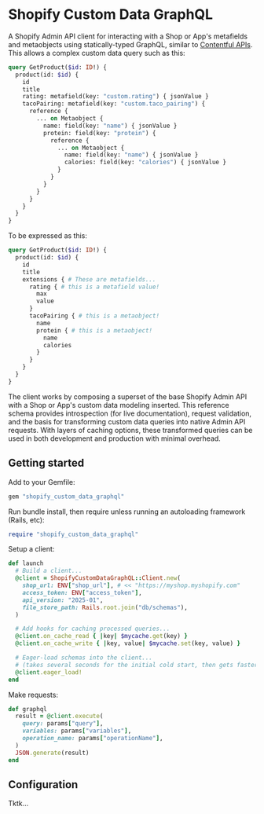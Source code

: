 # Shopify Custom Data GraphQL

A Shopify Admin API client for interacting with a Shop or App's metafields and metaobjects using statically-typed GraphQL, similar to [Contentful APIs](https://www.contentful.com/developers/docs/references/graphql). This allows a complex custom data query such as this:

```graphql
query GetProduct($id: ID!) {
  product(id: $id) {
    id
    title
    rating: metafield(key: "custom.rating") { jsonValue }
    tacoPairing: metafield(key: "custom.taco_pairing") {
      reference {
        ... on Metaobject {
          name: field(key: "name") { jsonValue }
          protein: field(key: "protein") {
            reference {
              ... on Metaobject {
                name: field(key: "name") { jsonValue }
                calories: field(key: "calories") { jsonValue }
              }
            }
          }
        }
      }
    }
  }
}
```

To be expressed as this:

```graphql
query GetProduct($id: ID!) {
  product(id: $id) {
    id
    title
    extensions { # These are metafields...
      rating { # this is a metafield value!
        max
        value
      }
      tacoPairing { # this is a metaobject!
        name
        protein { # this is a metaobject!
          name
          calories
        }
      }
    }
  }
}
```

The client works by composing a superset of the base Shopify Admin API with a Shop or App's custom data modeling inserted. This reference schema provides introspection (for live documentation), request validation, and the basis for transforming custom data queries into native Admin API requests. With layers of caching options, these transformed queries can be used in both development and production with minimal overhead.

## Getting started

Add to your Gemfile:

```ruby
gem "shopify_custom_data_graphql"
```

Run bundle install, then require unless running an autoloading framework (Rails, etc):

```ruby
require "shopify_custom_data_graphql"
```

Setup a client:

```ruby
def launch
  # Build a client...
  @client = ShopifyCustomDataGraphQL::Client.new(
    shop_url: ENV["shop_url"], # << "https://myshop.myshopify.com"
    access_token: ENV["access_token"],
    api_version: "2025-01",
    file_store_path: Rails.root.join("db/schemas"),
  )

  # Add hooks for caching processed queries...
  @client.on_cache_read { |key| $mycache.get(key) }
  @client.on_cache_write { |key, value| $mycache.set(key, value) }

  # Eager-load schemas into the client...
  # (takes several seconds for the initial cold start, then gets faster)
  @client.eager_load!
end
```

Make requests:

```ruby
def graphql
  result = @client.execute(
    query: params["query"],
    variables: params["variables"],
    operation_name: params["operationName"],
  )
  JSON.generate(result)
end
```

## Configuration

Tktk...
